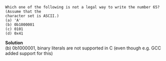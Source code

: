 ```
Which one of the following is not a legal way to write the number 65? (Assume that the
character set is ASCII.)
(a) 'A'
(b) 0b1000001
(c) 0101
(d) 0x41
```

**Solution**  
(b) 0b1000001, binary literals are not supported in C (even though e.g. GCC added support for this)
